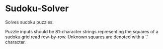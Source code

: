 # Sudoku-Solver

Solves sudoku puzzles.

Puzzle inputs should be 81-character strings representing the squares of a sudoku grid read row-by-row. Unknown squares are denoted with a '.' character.
